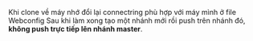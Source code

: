 Khi clone về máy nhớ đổi lại connectring phù hợp với máy mình ở file Webconfig
Sau khi làm xong tạo một nhánh mới rồi push trên nhánh đó, **không push trực tiếp lên nhánh master**.
